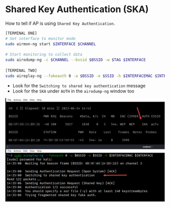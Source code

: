 # Shared Key Authentication (SKA)

How to tell if AP is using `Shared Key Authentication`.

```bash
[TERMINAL ONE]
# Set interface to monitor mode
sudo airmon-ng start $INTERFACE $CHANNEL

# Start monitoring to collect data
sudo airodump-ng -c $CHANNEL --bssid $BSSID -w $TAG $INTERFACE

[TERMINAL TWO]
sudo aireplay-ng --fakeauth 0 -a $BSSID -e $SSID -h $INTERFACEMAC $INTERFACE
```
* Look for the `Switching to shared key authentication` message
* Look for the `SKA` under `AUTH` in the `airodump-ng` window too

![ska](../images/ska.png)
